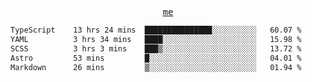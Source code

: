 <p align="center">
  <samp>
    <a href="https://yiwwhl.com">me</a>
  </samp>
</p>

<!--START_SECTION:waka-->

```txt
TypeScript    13 hrs 24 mins  ███████████████░░░░░░░░░░   60.07 %
YAML          3 hrs 34 mins   ████░░░░░░░░░░░░░░░░░░░░░   15.98 %
SCSS          3 hrs 3 mins    ███▒░░░░░░░░░░░░░░░░░░░░░   13.72 %
Astro         53 mins         █░░░░░░░░░░░░░░░░░░░░░░░░   04.01 %
Markdown      26 mins         ▒░░░░░░░░░░░░░░░░░░░░░░░░   01.94 %
```

<!--END_SECTION:waka-->